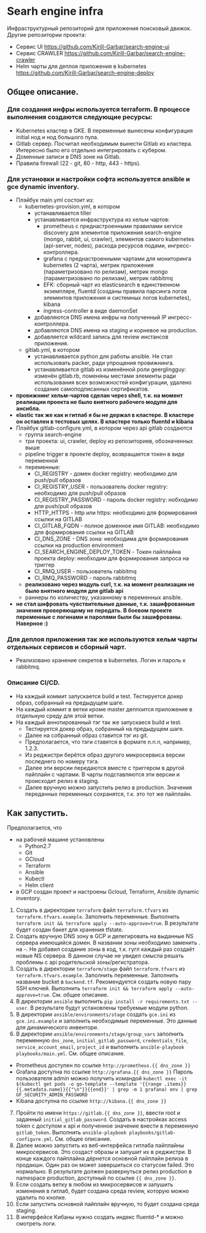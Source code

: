 # Searh engine infra
Инфраструктурный репозиторий для приложения поисковый движок.
Другие репозитории проекта:
- Сервис UI https://github.com/Kirill-Garbar/search-engine-ui
- Сервис CRAWLER https://github.com/Kirill-Garbar/search-engine-crawler
- Helm чарты для деплоя приложения в kubernetes https://github.com/Kirill-Garbar/search-engine-deploy

## Общее описание.
### Для создания инфры используется terraform. В процессе выполнения создаются следующие ресурсы:
- Kubernetes кластер в GKE. В переменные вынесены конфигурация initial нод и нод большого пула.
- Gitlab сервер. Посчитал необходимым вынести Gitlab из кластера. Интересно было его отдельно интегрировать с кубером.
- Доменные записи в DNS зоне на Gitlab.
- Правила firewall (22 - git, 80 - http, 443 - https).

### Для установки и настройки софта используется ansible и gce dynamic inventory. 
- Плэйбук main.yml состоит из:
  - kubernetes-provision.yml, в котором
    - устанавливается tiller
    - устанавливается инфраструктура из хельм чартов:
      - prometheus с преднастроенными правилами service discovery для элементов приложения search-engine (mongo, rabbit, ui, crawler), элементов самого kubernetes (api-server, nodes), расхода ресурсов подами, ингресс-контроллера.
      - grafana с преднастроенными чартами для мониторинга kubernetes (2 чарта), метрик приложения (параметризовано по релизам), метрик mongo (параметризовано по релизам), метрик rabbitmq
      - EFK: сборный чарт из elasticsearch в единственном экземпляре, fluentd (созданы правила парсинга логов элементов приложения и системных логов kubernetes), kibana
      - ingress-controller в виде daemonSet
    - добавляются DNS имена инфры на полученный IP ингресс-контроллера.
    - добавляются DNS имена на staging и корневое на production.
    - добавляется wildcard запись для review инстансов приложения.
  - gitlab.yml, в котором
    - устанавливается python для работы ansible. Не стал использовать packer, ради упрощения провижнинга.
    - устанавливается gitlab из изменённой роли geerglingguy: изменён gitlab.rb, поменяны местами элементы ради использования всех возможностей конфигурации, удалено создание самоподписанных сертификатов.
 - **провижнинг хельм-чартов сделан через shell, т.к. на момент реалиации проекта не было внятного рабочего модуля для ансибла.**
 - **elastic так же как и гитлаб я бы не держал в кластере. В кластере он оставлен в тестовых целях. В кластере только fluentd и kibana**
- Плэйбук gitlab-configure.yml, в котором через api gitlab создаются
  - группа search-engine
  - три проекта: ui, crawler, deploy из репозиториев, обозначенных выше
  - pipeline trigger в проекте deploy, возвращается токен в виде переменной
  - переменные:
    - CI_REGISTRY - домен docker registry: необходимо для push/pull образов
    - CI_REGISTRY_USER - пользователь docker registry: необходимо для push/pull образов
    - CI_REGISTRY_PASSWORD - пароль docker registry: нобходимо для push/pull образов
    - HTTP_HTTPS - http или https: необходимо для формирования ссылки на GITLAB
    - CI_GITLAB_FQDN - полное доменное имя GITLAB: необходимо для формирования ссылки на GITLAB
    - CI_DNS_ZONE - DNS зона: необходима для формирования ссылки на production environment
    - CI_SEARCH_ENGINE_DEPLOY_TOKEN - Токен пайплайна проекта deploy: необходим для формирования запроса на триггер
    - CI_RMQ_USER - пользователь rabbitmq
    - CI_RMQ_PASSWORD - пароль rabbitmq
  - **реализовано через модуль curl, т.к. на момент реализации не было внятного модуля для gitlab api**
  - раннеры по количеству, указанному в переменных ansible.
- **не стал шифровать чувствительные данные, т.к. зашифрованные значения проверяющему не передать. В боевом проекте переменные с логинами и паролями были бы зашифрованы. Наверное :)**

### Для деплоя приложения так же используются хельм чарты отдельных сервисов и сборный чарт.
- Реализовано хранение секретов в kubernetes. Логин и пароль к rabbitmq.

### Описание CI/CD.
- На каждый коммит запускается build и test. Тестируется докер образ, собранный на предыдущем шаге.
- На каждый коммит в ветки кроме master деплоится приложение в отдельную среду для этой ветки.
- На каждый аннотированный тэг так же запускаеся build и test.
    - Тестируется докер образ, собранный на предыдущем шаге.
    - Далее на собранный образ ставится тэг из git.
    - Предполагается, что тэги ставятся в формате n.n.n, например, 1.2.3.
    - Из реджистри берётся образ другого микросервиса версии последнего по номеру тэга.
    - Далее эти версии передаются вместе с триггером в другой пайплайн с чартами. В чарты подставляются эти версии и происходит релиз в staging.
    - Далее вручную можно запустить релиз в production. Значения переданных переменных сохранятся, т.к. это тот же пайплайн.


## Как запустить.
Предполагается, что
  - на рабочей машине установлены
    - Python2.7
    - Git
    - GCloud
    - Terraform
    - Ansible
    - Kubectl
    - Helm client
  - в GCP создан проект и настроены Gcloud, Terraform, Ansible dynamic inventory.

1. Создать в директории `terraform` файл `terraform.tfvars` из `terraform.tfvars.example`. Заполнить переменные. Выполнить `terraform init && terraform apply --auto-approve=true`. В результате будет создан бакет для хранения tfstate.
2. Создать вручную DNS зону в GCP и делегировать на выданные NS сервера имеющийся домен. В названии зоны необходимо заменить . на -. Не добавил создание зоны в код, т.к. гугл каждый раз создаёт новые NS сервера. В данном случае не увидел смысла решать проблемы с api родительской зоны/регистратора.
3. Создать в директории `terraform/stage` файл `terraform.tfvars` из `terraform.tfvars.example`. Заполнить переменные. Заполнить название bucket в `backend.tf`. Рекомендуется создать новую пару SSH ключей. Выполнить `terraform init && terraform apply --auto-approve=true`. См. общее описание.
4. В директории `ansible` выполнить `pip install -r requirements.txt --user`. В результате будут установлены требуемые модули python.
5. В директории `ansible/environments/stage` создать `gce.ini` из `gce.ini.example` и заполнить необходимые переменные. Это данные для динамического инвентори.
6. В директории `ansible/environments/stage/group_vars` заполнить переменную `dns_zone`, `initial_gitlab_password`, `credentials_file`, `service_account_email`, `project_id` и выполнить `ansible-playbook playbooks/main.yml`. См. общее описание.
  - Prometheus доступен по ссылке `http://prometheus.{{ dns_zone }}`
  - Grafana доступна по ссылке `http://grafana.{{ dns_zone }}`
Пароль пользователя admin можно получить командой
```kubectl exec -it $(kubectl get pods -o go-template --template '{{range .items}}{{.metadata.name}}{{"\n"}}{{end}}' | grep -m 1 grafana) env | grep GF_SECURITY_ADMIN_PASSWORD```
  - Kibana доступна по ссылке `http://kibana.{{ dns_zone }}`
7. Пройти по имени `https://gitlab.{{ dns_zone }}`, ввести root и заданный `initial_gitlab_password`. Создать в настройках access token с доступом к api и полученное значение внести в переменную `gitlab_token`. Выполнить `ansible-playbook playbooks/gitlab-configure.yml`. См. общее описание.
8. Далее можно запустить из веб-интерфейса гитлаба пайплайны микросервисов. Это создаст образы и запушит их в реджистри. В конце каждого пайплайна дёрнется основной пайплайн релиза в продакшн. Один раз он может завершиться со статусом failed. Это нормально. В результате должен развернуться релиз production в namespace production, доступный по ссылке `{{ dns_zone }}`.
9. Если создать ветку в любом из микросервисов и запушить изменения в гитлаб, будет создана среда review, которую можно удалить по кнопке.
10. Если запустить основной пайплайн вручную, то будет создана среда staging.
11. В интерфейсе Кибаны нужно создать индекс fluentd-* и можно смотреть логи.
